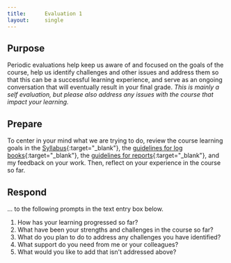 ```yaml
---
title:      Evaluation 1
layout:     single
---
```

## Purpose

Periodic evaluations help keep us aware of and focused on the goals of the course, help us identify challenges and other issues and address them so that this can be a successful learning experience, and serve as an ongoing conversation that will eventually result in your final grade. *This is mainly a self evaluation, but please also address any issues with the course that impact your learning.*

## Prepare

To center in your mind what we are trying to do, review the course learning goals in the [Syllabus](https://rileyle.github.io/PHYS328W/syllabus.html){:target="_blank"}, the [guidelines for log books](https://rileyle.github.io/PHYS328W/guides/p328_log_guide.html){:target="_blank"}, the [guidelines for reports](https://rileyle.github.io/PHYS328W/guides/p328_report_guide.html){:target="_blank"}, and my feedback on your work. Then, reflect on your experience in the course so far.

## Respond

... to the following prompts in the text entry box below. 

1. How has your learning progressed so far?
2. What have been your strengths and challenges in the course so far?
3. What do you plan to do to address any challenges you have identified?
4. What support do you need from me or your colleagues?
5. What would you like to add that isn't addressed above?
